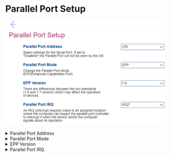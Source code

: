 # Parallel Port Setup #
![](./img/parallelportsetup.png)

<details><summary>Parallel Port Address</summary>
One of 3 possible options to define settings for the Parallel Port:

1. Disabled – if selected, then the Parallel Port will not be seen by the OS, and “Parallel Port Mode”,  “EPP Version” and “Parallel Port IRQ” will become unavailable. 
2. **378** – Default. 
3. 278

| WMI Setting name | Values | SVP Req'd | AMD/Intel |
|:---|:---|:---|:---|
|  |  |  | Both |
</details>

<details><summary>Parallel Port Mode</summary>
Parallel Port Mode, one option:

1. **EPP** - Enhanced Parallel Port. Default. 

| WMI Setting name | Values | SVP Req'd | AMD/Intel |
|:---|:---|:---|:---|
|  |  |  | Both |
</details>

<details><summary>EPP Version</summary>
One of 2 possible options to select a standard which may affect the operation of devices:

1. **1.9** – Default.
2. 1.7

| WMI Setting name | Values | SVP Req'd | AMD/Intel |
|:---|:---|:---|:---|
|  |  |  | Both |
</details>

<details><summary>Parallel Port IRQ</summary>
An IRQ (interrupt request) value is an assigned location where the computer can expect the parallel port controller to interrupt it when the device sends the computer signals about its operation. <br>
One of 2 possible options:

1. **IRQ7** – Default.
2. IRQ5

| WMI Setting name | Values | SVP Req'd | AMD/Intel |
|:---|:---|:---|:---|
|  |  |  | Both |
</details>